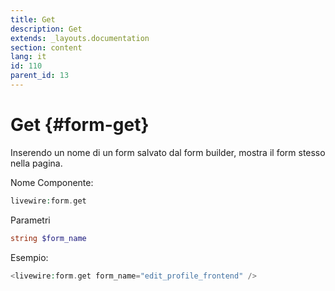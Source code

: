 ```yaml
---
title: Get
description: Get
extends: _layouts.documentation
section: content
lang: it
id: 110
parent_id: 13
---
```


# Get {#form-get}

Inserendo un nome di un form salvato dal form builder, mostra il form stesso nella pagina.

Nome Componente:

```php
livewire:form.get
```

Parametri

```php
string $form_name
```

Esempio:

```php
<livewire:form.get form_name="edit_profile_frontend" />
```

